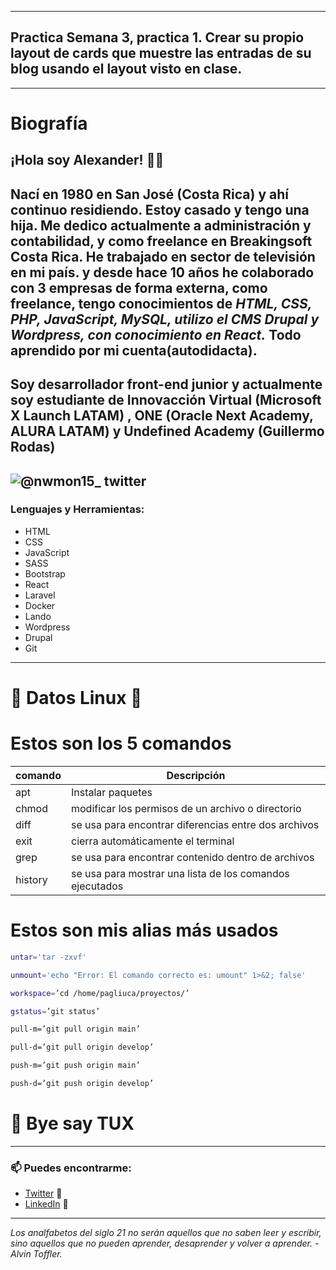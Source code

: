 ***
## Practica Semana 3, practica 1. Crear su propio layout de cards que muestre las entradas de su blog usando el layout visto en clase.
***  

# Biografía  

## ¡Hola soy Alexander! 👋🏼 
 Nací en 1980 en San José (Costa Rica) y ahí continuo residiendo. Estoy casado y tengo una hija. Me dedico actualmente a administración y contabilidad, y como freelance en **Breakingsoft Costa Rica.** He trabajado en sector de televisión en mi país.  y desde hace 10 años he colaborado con 3 empresas de forma externa, como freelance, tengo conocimientos de ***HTML, CSS, PHP, JavaScript, MySQL, utilizo el CMS Drupal y Wordpress, con conocimiento en React.*** Todo aprendido por mi cuenta(autodidacta).
---
## Soy desarrollador front-end junior y actualmente soy estudiante de Innovacción Virtual (Microsoft X Launch LATAM) , ONE (Oracle Next Academy, ALURA LATAM) y Undefined Academy (Guillermo Rodas)

![@nwmon15_ twitter](https://img.shields.io/twitter/follow/nwmon15?color=ebf5df&style=for-the-badge)
---
### Lenguajes y Herramientas:
- HTML
- CSS
- JavaScript
- SASS
- Bootstrap
- React
- Laravel
- Docker
- Lando
- Wordpress
- Drupal
- Git
---

# 🐧 Datos Linux 🐧

# Estos son los 5 comandos
| comando | Descripción                                              |
|---------|----------------------------------------------------------|
| apt     | Instalar paquetes                                        |
| chmod   | modificar los permisos de un archivo o directorio        |
| diff    | se usa para encontrar diferencias entre dos archivos     |
| exit    | cierra automáticamente el terminal                       |
| grep    | se usa para encontrar contenido dentro de archivos       |
| history | se usa para mostrar una lista de los comandos ejecutados |

# Estos son mis alias más usados

```bash
untar='tar -zxvf'
```

```bash
unmount='echo "Error: El comando correcto es: umount" 1>&2; false'
```

```bash
workspace=’cd /home/pagliuca/proyectos/’
```

```bash
gstatus=’git status’
```

```bash
pull-m=’git pull origin main’
```

```bash
pull-d=’git pull origin develop’
```

```bash
push-m=’git push origin main’
```

```bash
push-d=’git push origin develop’
```

# 🐧 Bye say TUX

---

### 📫 Puedes encontrarme:

- [Twitter](https://twitter.com/nwmon15) 🦜
- [LinkedIn](https://www.linkedin.com/in/alexandersolisbrenes/) 💼

***

*Los analfabetos del siglo 21 no serán aquellos que no saben leer y escribir, sino aquellos que no pueden aprender, desaprender y volver a aprender. - Alvin Toffler.*